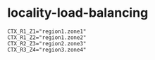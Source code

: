 # locality-load-balancing

```
CTX_R1_Z1="region1.zone1"
CTX_R1_Z2="region1.zone2"
CTX_R2_Z3="region2.zone3"
CTX_R3_Z4="region3.zone4"
```
